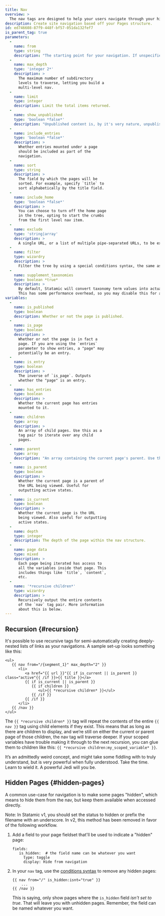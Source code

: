 ```yaml
---
title: Nav
overview: >
  The nav tags are designed to help your users navigate through your hierarchy of pages. They work together to allow you to easily traverse your content upways and downways, sideways, slantways, longways, backways, squareways, frontways, and any other ways that you can think of.
description: Create site navigation based off your Pages structure.
id: ed746608-87f9-448f-bf57-051da132fef7
is_parent_tag: true
parameters:
  -
    name: from
    type: string
    description: "The starting point for your navigation. If unspecified, it'll use the current URI."
  -
    name: max_depth
    type: 'integer 2*'
    description: >
      The maximum number of subdirectory
      levels to traverse, letting you build a
      multi-level nav.
  -
    name: limit
    type: integer
    description: Limit the total items returned.
  -
    name: show_unpublished
    type: 'boolean *false*'
    description: "Unpublished content is, by it's very nature, unpublished. That is, unless you show it by turning on this parameter."
  -
    name: include_entries
    type: 'boolean *false*'
    description: >
      Whether entries mounted under a page
      should be included as part of the
      navigation.
  -
    name: sort
    type: string
    description: >
      The field by which the pages will be
      sorted. For example, specify `title` to
      sort alphabetically by the title field.
  -
    name: include_home
    type: 'boolean *false*'
    description: >
      You can choose to turn off the home page
      in the tree, opting to start the crumbs
      from the first level nav item.
  -
    name: exclude
    type: 'string|array'
    description: >
      A single URL, or a list of multiple pipe-separated URLs, to be excluded.
  -
    name: filter
    type: wizardry
    description: >
      Filter the tree by using a special conditions syntax, the same as the [Collections tag](/tags/collection). View the [available conditions](/conditions).
  -
    name: supplement_taxonomies
    type: boolean *true*
    description: >
      By default, Statamic will convert taxonomy term values into actual term objects that you may loop through.
      This has some performance overhead, so you may disable this for a speed boost if taxonomies aren't necessary.
variables:
  -
    name: is_published
    type: boolean
    description: Whether or not the page is published.
  -
    name: is_page
    type: boolean
    description: >
      Whether or not the page is in fact a
      page. If you are using the `entries`
      parameter to show entries, a "page" may
      potentially be an entry.
  -
    name: is_entry
    type: boolean
    description: >
      The inverse of `is_page`. Outputs
      whether the "page" is an entry.
  -
    name: has_entries
    type: boolean
    description: >
      Whether the current page has entries
      mounted to it.
  -
    name: children
    type: array
    description: >
      An array of child pages. Use this as a
      tag pair to iterate over any child
      pages.
  -
    name: parent
    type: array
    description: "An array containing the current page's parent. Use this as a tag pair to output variables from the parent's page data."
  -
    name: is_parent
    type: boolean
    description: >
      Whether the current page is a parent of
      the URL being viewed. Useful for
      outputting active states.
  -
    name: is_current
    type: boolean
    description: >
      Whether the current page is the URL
      being viewed. Also useful for outputting
      active states.
  -
    name: depth
    type: integer
    description: The depth of the page within the nav structure.
  -
    name: page data
    type: mixed
    description: >
      Each page being iterated has access to
      all the variables inside that page. This
      includes things like `title`, `content`,
      etc.
  -
    name: '*recursive children*'
    type: wizardry
    description: >
      Recursively output the entire contents
      of the `nav` tag pair. More information
      about this is below.
---
```

## Recursion {#recursion}

It's possible to use recursive tags for semi-automatically creating deeply-nested lists of links as your navigations. A sample set-up looks something like this:

```
<ul>
   {{ nav from="/{segment_1}" max_depth="2" }}
      <li>
         <a href="{{ url }}"{{ if is_current || is_parent }} class="active"{{ /if }}>{{ title }}</a>
         {{ if is_current || is_parent }}
            {{ if children }}
               <ul>{{ *recursive children* }}</ul>
            {{ /if }}
         {{ /if }}
      </li>
   {{ /nav }}
</ul>
```

The `{{ *recursive children* }}` tag will repeat the contents of the entire `{{ nav }}` tag using child elements if they exist. This means that as long as there are children to display, and we’re still on either the current or parent page of those children, the nav tag will traverse deeper. If your scoped variables have trouble making it through to the next recursion, you can glue them to children like this: `{{ *recursive children:my_scoped_variable* }}`.

It’s an admittedly weird concept, and might take some fiddling with to truly understand, but is very powerful when fully understood. Take the time. Learn to wield it. A powerful Jedi will you be.

## Hidden Pages {#hidden-pages}

A common use-case for navigation is to make some pages "hidden", which means to hide them from the nav, but keep them
available when accessed directly.

Note: In Statamic v1, you should set the status to hidden or prefix the filename with an underscore. In v2, this method
has been removed in favor of the following workflow.

1. Add a field to your page fieldset that'll be used to indicate a "hidden" page:

   ``` .language-yaml
   fields:
      is_hidden:  # the field name can be whatever you want
        type: toggle
        display: Hide from navigation
   ```

2. In your `nav` tag, use the [conditions syntax](/conditions) to remove any hidden pages:

   ```
   {{ nav from="/" is_hidden:isnt="true" }}
       ...
   {{ /nav }}
   ```

   This is saying, only show pages where the `is_hidden` field _isn't set to true_. That will leave you with unhidden pages.
   Remember, the field can be named whatever you want.
